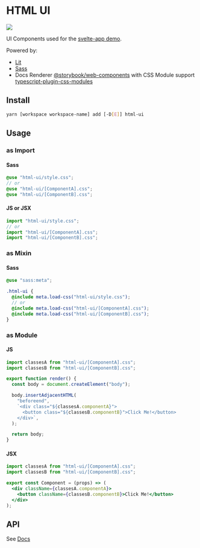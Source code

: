 # HTML UI

[<img src="https://codecov.io/gh/psychobolt/vite-storybook-boilerplate/branch/main/graph/badge.svg?flag=html-ui">](https://codecov.io/gh/psychobolt/vite-storybook-boilerplate/tree/main/packages/html-ui)

UI Components used for the [svelte-app demo](https://github.com/psychobolt/vite-storybook-boilerplate/tree/main/apps/svelte-app).

Powered by:

- [Lit](https://lit.dev)
- [Sass](https://sass-lang.com)
- Docs Renderer [@storybook/web-components](https://www.npmjs.com/package/@storybook/web-components) with CSS Module support [typescript-plugin-css-modules](https://github.com/mrmckeb/typescript-plugin-css-modules)

## Install

```sh
yarn [workspace workspace-name] add [-D[E]] html-ui
```

## Usage

### as Import

#### Sass

```scss
@use "html-ui/style.css";
// or
@use "html-ui/[ComponentA].css";
@use "html-ui/[ComponentB].css";
```

#### JS or JSX

```js
import "html-ui/style.css";
// or
import "html-ui/[ComponentA].css";
import "html-ui/[ComponentB].css";
```

### as Mixin

#### Sass

```scss
@use "sass:meta";

.html-ui {
  @include meta.load-css("html-ui/style.css");
  // or
  @include meta.load-css("html-ui/[ComponentA].css");
  @include meta.load-css("html-ui/[ComponentB].css");
}
```

### as Module

#### JS

```js
import classesA from "html-ui/[ComponentA].css";
import classesB from "html-ui/[ComponentB].css";

export function render() {
  const body = document.createElement("body");

  body.insertAdjacentHTML(
    "beforeend",
    `<div class="${classesA.componentA}">
      <button class="${classesB.componentB}">Click Me!</button>
    </div>`,
  );

  return body;
}
```

#### JSX

```jsx
import classesA from "html-ui/[ComponentA].css";
import classesB from "html-ui/[ComponentB].css";

export const Component = (props) => (
  <div className={classesA.componentA}>
    <button className={classesB.componentB}>Click Me!</button>
  </div>
);
```

## API

See [Docs](https://main--642f32dc32967ec57a93be46.chromatic.com/?path=/docs/readme--docs)
